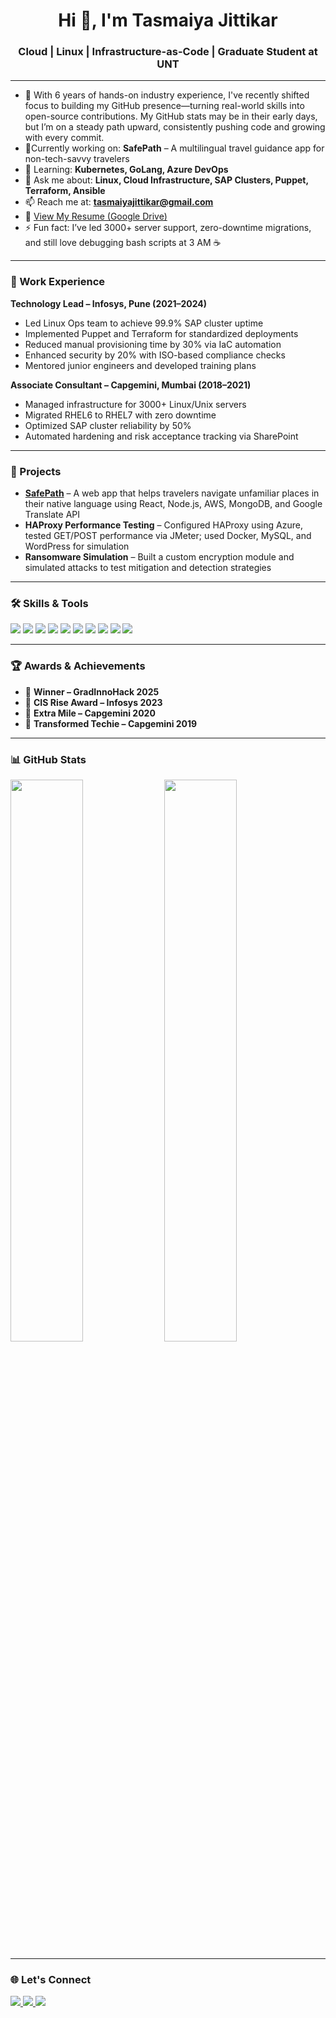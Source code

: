 <h1 align="center">Hi 👋, I'm Tasmaiya Jittikar</h1>
<h3 align="center">Cloud | Linux | Infrastructure-as-Code | Graduate Student at UNT</h3>

---

- 🌱 With 6 years of hands-on industry experience, I've recently shifted focus to building my GitHub presence—turning real-world skills into open-source contributions. My GitHub stats may be in their early days, 
    but I’m on a steady path upward, consistently pushing code and growing with every commit.
- 🔭Currently working on: **SafePath** – A multilingual travel guidance app for non-tech-savvy travelers  
- 🌱 Learning: **Kubernetes, GoLang, Azure DevOps**  
- 💬 Ask me about: **Linux, Cloud Infrastructure, SAP Clusters, Puppet, Terraform, Ansible**  
- 📫 Reach me at: **tasmaiyajittikar@gmail.com**  
- 📄 [View My Resume (Google Drive)](https://drive.google.com/file/d/1DRatPkx0vKw_9ztw3sDpbhJA0RlrWDHg/view?usp=drive_link)  
- ⚡ Fun fact: I’ve led 3000+ server support, zero-downtime migrations, and still love debugging bash scripts at 3 AM ☕

---

### 💼 Work Experience

**Technology Lead – Infosys, Pune (2021–2024)**  
- Led Linux Ops team to achieve 99.9% SAP cluster uptime  
- Implemented Puppet and Terraform for standardized deployments  
- Reduced manual provisioning time by 30% via IaC automation  
- Enhanced security by 20% with ISO-based compliance checks  
- Mentored junior engineers and developed training plans  

**Associate Consultant – Capgemini, Mumbai (2018–2021)**  
- Managed infrastructure for 3000+ Linux/Unix servers  
- Migrated RHEL6 to RHEL7 with zero downtime  
- Optimized SAP cluster reliability by 50%  
- Automated hardening and risk acceptance tracking via SharePoint

---

### 🚀 Projects

- **[SafePath](https://github.com/tasmaiyajittikar/safePath1)** – A web app that helps travelers navigate unfamiliar places in their native language using React, Node.js, AWS, MongoDB, and Google Translate API  
- **HAProxy Performance Testing** – Configured HAProxy using Azure, tested GET/POST performance via JMeter; used Docker, MySQL, and WordPress for simulation  
- **Ransomware Simulation** – Built a custom encryption module and simulated attacks to test mitigation and detection strategies

---

### 🛠️ Skills & Tools

<p align="left">
  <img src="https://img.shields.io/badge/-Python-05122A?style=flat&logo=python" />
  <img src="https://img.shields.io/badge/-AWS-232F3E?style=flat&logo=amazon-aws" />
  <img src="https://img.shields.io/badge/-Terraform-623CE4?style=flat&logo=terraform" />
  <img src="https://img.shields.io/badge/-Ansible-E74429?style=flat&logo=ansible" />
  <img src="https://img.shields.io/badge/-Docker-2496ED?style=flat&logo=docker" />
  <img src="https://img.shields.io/badge/-Linux-FCC624?style=flat&logo=linux" />
  <img src="https://img.shields.io/badge/-MySQL-4479A1?style=flat&logo=mysql" />
  <img src="https://img.shields.io/badge/-React-20232A?style=flat&logo=react" />
 <img src="https://img.shields.io/badge/-SAP-0FAAFF?style=flat&logo=sap" />
  <img src="https://img.shields.io/badge/-ServiceNow-1CB743?style=flat&logo=servicenow&logoColor=white" />
</p>

---

### 🏆 Awards & Achievements

- 🥇 **Winner – GradInnoHack 2025**
- 🏅 **CIS Rise Award – Infosys 2023**
- 🌟 **Extra Mile – Capgemini 2020**
- 🧠 **Transformed Techie – Capgemini 2019**

---

### 📊 GitHub Stats

<p align="left">
  <img src="https://github-readme-stats.vercel.app/api?username=tasmaiyajittikar&show_icons=true&theme=radical" width="48%" />
  <img src="https://github-readme-streak-stats.herokuapp.com?user=tasmaiyajittikar&theme=radical" width="48%" />
</p>

---

### 🌐 Let's Connect

<p align="left">
  <a href="https://www.linkedin.com/in/tasmaiya-tamboli" target="_blank"> <img src="https://img.shields.io/badge/-LinkedIn-0077B5?style=flat&logo=linkedin" /> </a>
  <a href="mailto:tasmaiyajittikar@gmail.com"> <img src="https://img.shields.io/badge/-Gmail-D14836?style=flat&logo=gmail&logoColor=white" /> </a>
  <a href="https://github.com/tasmaiyajittikar"> <img src="https://img.shields.io/badge/-GitHub-181717?style=flat&logo=github" /> </a>
</p>
